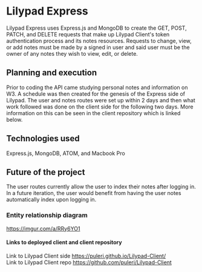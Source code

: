 # Lilypad Express
Lilypad Express uses Express.js and MongoDB to create the GET, POST, PATCH,
and DELETE requests that make up Lilypad Client's token authentication process
and its notes resources.
Requests to change, view, or add notes must be made by a signed in user and said
user must be the owner of any notes they wish to view, edit, or delete.

## Planning and execution
Prior to coding the API came studying personal notes and information on W3.
A schedule was then created for the genesis of the Express side of Lilypad.
The user and notes routes were set up within 2 days and then what work followed
was done on the client side for the following two days. More information on this
can be seen in the client repository which is linked below.

## Technologies used
Express.js, MongoDB, ATOM, and Macbook Pro

## Future of the project
The user routes currently allow the user to index their notes after logging in.
In a future iteration, the user would benefit from having the user notes
automatically index upon logging in.

### Entity relationship diagram
<https://imgur.com/a/RRy6YO1>

#### Links to deployed client and client repository

Link to Lilypad Client side <https://puleri.github.io/Lilypad-Client/>
<br>
Link to Lilypad Client repo <https://github.com/puleri/Lilypad-Client>
